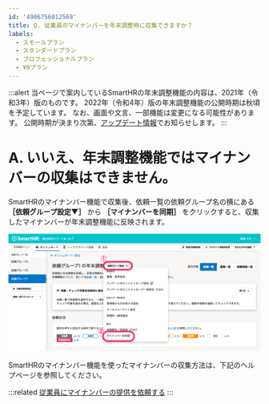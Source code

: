```yaml
---
id: '4906756012569'
title: Q. 従業員のマイナンバーを年末調整時に収集できますか？
labels:
  - スモールプラン
  - スタンダードプラン
  - プロフェッショナルプラン
  - ¥0プラン
---
```

:::alert
当ページで案内しているSmartHRの年末調整機能の内容は、2021年（令和3年）版のものです。
2022年（令和4年）版の年末調整機能の公開時期は秋頃を予定しています。
なお、画面や文言、一部機能は変更になる可能性があります。
公開時期が決まり次第、[アップデート情報](https://smarthr.jp/update)でお知らせします。
:::

# A. いいえ、年末調整機能ではマイナンバーの収集はできません。

SmartHRのマイナンバー機能で収集後、依頼一覧の依頼グループ名の横にある **［依頼グループ設定▼］** から **［マイナンバーを同期］** をクリックすると、収集したマイナンバーが年末調整機能に反映されます。

![](./____2021_09_17_20_15.png)

SmartHRのマイナンバー機能を使ったマイナンバーの収集方法は、下記のヘルプページを参照してください。

:::related
[従業員にマイナンバーの提供を依頼する](https://knowledge.smarthr.jp/hc/ja/articles/360026105214)
:::
